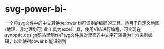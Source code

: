 # svg-power-bi-
一个将svg文件中的中文转换为power bi可识别的编码的工具，适用于自定义地图(地理、非地理均可)
此工具为excel工具，使用VBA进行编程，可实现在synoptic.design网站里制作好svg文件后对里面的中文字符转换为十六进制编码，以此使得power bi能识别到
